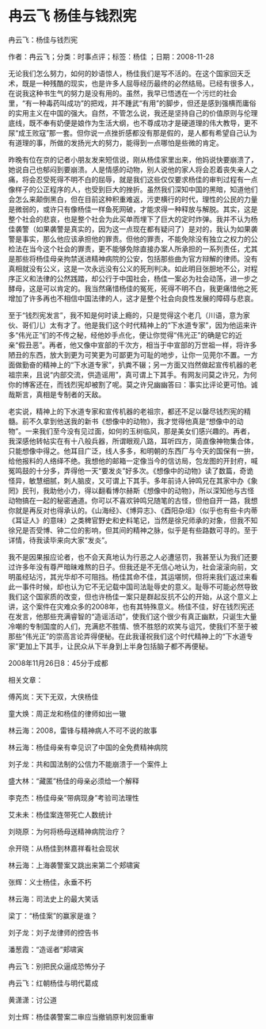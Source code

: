 # 冉云飞  杨佳与钱烈宪    
    
冉云飞：杨佳与钱烈宪    
作者：冉云飞；分类：时事点评；标签：杨佳 ；日期：2008-11-28    
无论我们怎么努力，如何的妙语惊人，杨佳我们是写不活的。在这个国家回天乏术，既是一种残酷的现实，也是许多人屈辱经历最终的必然结局。已经有很多人，在说我这种书生气的努力是没有用的。虽然，我早已悟透在一个污烂的社会里，“有一种毒药叫成功”的把戏，并不踵武“有用”的脚步，但还是感到强横而庸俗的实用主义在中国的强大。自然，不管怎么说，我还是坚持自己的价值原则与伦理底线，既不奉有奶便是娘作为生活大纲，也不尊成功才是硬道理的伟大教导，更不尿“成王败寇”那一套。但你说一点挫折感都没有那是假的，是人都有希望自己认为有道理的事，所做的发扬光大的努力，能得到一点哪怕是些微的肯定。    
昨晚有位在京的记者小朋友发来短信说，刚从杨佳家里出来，他妈说快要崩溃了，她说自己也郁闷到要崩溃。人是情感的动物，别人说他的家人将会忍着丧失亲人之痛，将会忍受死得不明不白的屈辱，就是我们这些仅仅要求杨佳的审判过程有一点像样子的公正程序的人，也受到巨大的挫折。虽然我们深知中国的黑暗，知道他们会怎么来颠倒黑白，但在目前这种积重难返，污吏横行的时代，理性的公民的力量是微弱的，或许只有像杨佳一样鱼死网破，才能求得一种释放与解脱。其实，这是整个社会的悲哀，也是整个社会为此买单而埋下了巨大的定时炸弹。我并不认为杨佳袭警（如果袭警是真实的，因为这一点现在都有疑问了）是对的，我认为如果袭警是事实，那么他应该承担他的罪责。但他的罪责，不能免除没有独立之权力的公检法在当今这个社会的罪责，更不能够免除直接办案人所承担的一系列责任，尤其是那些将杨佳母亲拘禁送进精神病院的公安，包括那些曲为官方辩解的律师。没有真相就没有公义，这是一次永远没有公义的死刑判决。如此明目张胆地不公，对程序正义和法律的公然践踏，却公行于中国社会，杨佳一案必为社会动荡，进一步之酵母，这是可以肯定的。我当然痛惜杨佳的冤死，死得不明不白，我更痛惜他之死增加了许多再也不相信中国法律的人，这才是整个社会向良性发展的障碍与悲哀。    
至于“钱烈宪发言”，我不知是何时读上瘾的，只是觉得这个老几（川语，意为家伙、哥们儿）太有才了。他是我们这个时代精神上的“下水道专家”，因为他运来许多“伟光正”们的不传之秘，经他妙手点化，便让你觉得“伟光正”的确是它的近亲“假丑恶”。再者，他又像中宣部的千次方，相当于中宣部的万世祖一样，将许多陋丑的东西，放大到更为可笑更为可鄙更为可耻的地步，让你一见莞尔不置。一方面做勤奋的精神上的“下水道专家”，扒粪不辍；另一方面又岿然做起宣传机器的老祖宗来，且说“内部交流，供造谣用”，真可谓上下其手。有网友问莫之许兄，为何你的博客还在，而钱烈宪却被割了呢。莫之许兄幽幽答曰：事实比评论更可怕。诚哉斯言，真相是专制者的天敌。    
老实说，精神上的下水道专家和宣传机器的老祖宗，都还不足以罄尽钱烈宪的精髓。前不久拿到他送我的新书《想像中的动物》，我才觉得他真是“想像中的动物”。一来我们至今没有见过面，如何的玉树临风，那是美女们感兴趣的。再者，我深感他转帖实在有十八般兵器，所谓眼观八路，耳听四方，简直像神物集合体，只能想像中得之。他耳目广泛，线人多多，和明朝的东西厂与今天的国保有一拚，给他报料的人络绎不绝。我想他的邮箱一定像当今的信访局，包龙图的开封府，喊冤鸣鼓的十分多，弄得他一天“要发炎”好多次。《想像中的动物》读了数篇，奇诡怪异，敏慧细腻，刺人脑皮，又可谓上下其手。多年前诗人钟鸣兄在其家中办《象罔》民刊，我助他小力，得以翻看博尔赫斯《想像中的动物》，所以深知他与古怪动物搞在一起的秘密通道。你可以不喜欢钟鸣兄随笔的古怪，但他自开一路，我想你就是再反对也得承认的。《山海经》、《博异志》、《酉阳杂俎》（似乎也有些卡内蒂《耳证人》的意味）之类稗官野史和史料笔记，当然是徐兄师承的对象，但我不知徐兄是否受博、钟二位的影响，但其间的精神之脉，似乎是有些路数可寻的。至于详情，待我读毕来向大家“发炎”。    
我不是因果报应论者，也不会天真地认为行恶之人必遭惩罚，我甚至认为我们还要过许多年没有尊严暗昧难熬的日子。但我还是不无信心地认为，社会滚滚向前，文明虽经玷污，其光华却不可阻挡。杨佳其命不佳，其运堪悯，但将来我们返过来看此一事件时候，却也认为它不无记载中国司法耻辱史的意义。耻辱不可能必然导致我们这个国家质的改变，但也许杨佳一案只是群起反抗不公的开始，从这个意义上讲，这个案件在灾难众多的2008年，也有其特殊意义。杨佳不佳，好在钱烈宪还在发言，他那些充满睿智的“造谣活动”，使我们这个很少有真正幽默，只诞生大量冷嘲的专制国度的人们，充满悲不胜情、愤不胜怒的欢笑与诅咒，使我们不至于被那些“伟光正”的崇高言论弄得便秘。在此我谨祝我们这个时代精神上的“下水道专家”更加上下其手，让民众从下半身到上半身包括脑子都不再便秘。    
2008年11月26日8：45分于成都    
    
相关文章：    
傅芮岚：天下无双，大侠杨佳    
童大焕：周正龙和杨佳的律师如出一辙    
林云海：2008，雷锋与精神病人不可不说的故事    
林云海：杨佳母亲有幸见识了中国的全免费精神病院    
刘子龙：共和国法制的公信力不能崩溃于一个案件上    
盛大林：“藏匿”杨佳的母亲必须给一个解释    
李克杰：杨佳母亲“带病现身”考验司法理性    
艾未未：杨佳案连带死亡人数统计    
刘晓原：为何将杨母送精神病院治疗？    
佘开晓：从杨佳到林嘉祥看社会现状    
林云海：上海袭警案又跳出来第二个郏啸寅    
张辉：义士杨佳，永垂不朽    
林云海：司法史上的最大笑话    
梁丁：“杨佳案”的赢家是谁？    
刘子龙：刘子龙律师的控告书    
潘葱霞：“造谣者”郏啸寅    
冉云飞：别把民众逼成恐怖分子    
冉云飞：红朝杨佳与明代葛成    
黄潇潇：讨公道    
刘士辉：杨佳袭警案二审应当撤销原判发回重审